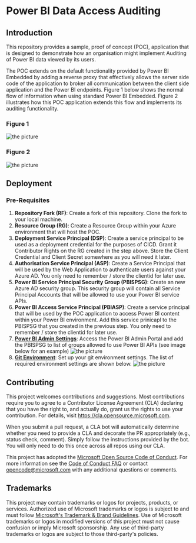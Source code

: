 # Power BI Data Access Auditing 
## Introduction
This repository provides a sample, proof of concept (POC), application that is designed to demonstrate how an organisation might implement Auditing of Power BI data viewed by its users. 

The POC extends on the default functionality provided by Power BI Embedded by adding a reverse proxy that effectively allows the server side code of the application to broker all communication between the client side application and the Power BI endpoints. Figure 1 below shows the normal flow of information when using standard Power BI Embedded. Figure 2 illustrates how this POC application extends this flow and implements its auditing functionality.

### Figure 1 
![the picture](./documentation/PowerBIEmbeddedNormalFlow.png)

### Figure 2
![the picture](./documentation/PowerBIEmbeddedWithReverseProxy.png)

## Deployment


### Pre-Requisites
1. **Repository Fork (RF)**: Create a fork of this repository. Clone the fork to your local machine. 
1. **Resource Group (RG)**: Create a Resource Group within your Azure environment that will host the POC. 
2. **Deployment Service Principal (DSP)**: Create a service principal to be used as a deployment credential for the purposes of CICD. Grant it Contributor Rights on the RG created in the step above. Store the Client Credential and Client Secret somewhere as you will need it later.  
3. **Authorisation Service Principal (ASP)**: Create a Service Principal that will be used by the Web Application to authenticate users against your Azure AD. You only need to remember / store the clientid for later use.
4. **Power BI Service Principal Security Group (PBISPSG)**: Create an new Azure AD security group. This security group will contain all Service Principal Accounts that will be allowed to use your Power BI service APIs.
4. **Power BI Access Service Principal (PBIASP)**: Create a service principal that will be used by the POC application to access Power BI content within your Power BI environment. Add this service prinicapl to the PBISPSG that you created in the previous step. You only need to remember / store the clientid for later use.
5. **[Power BI Admin Settings](https://docs.microsoft.com/en-us/power-bi/admin/service-admin-portal)**: Access the Power BI Admin Portal and add the PBISPSG to list of groups allowed to use Power BI APIs (see image below for an example)
![the picture](./documentation/PowerBIAdminSettings.png)
5. **[Git Environment](https://docs.github.com/en/actions/reference/environments)**: Set up your git environment settings. The list of required environment settings are shown below.
![the picture](./documentation/GitEnvSettings.png)

## Contributing

This project welcomes contributions and suggestions.  Most contributions require you to agree to a
Contributor License Agreement (CLA) declaring that you have the right to, and actually do, grant us
the rights to use your contribution. For details, visit https://cla.opensource.microsoft.com.

When you submit a pull request, a CLA bot will automatically determine whether you need to provide
a CLA and decorate the PR appropriately (e.g., status check, comment). Simply follow the instructions
provided by the bot. You will only need to do this once across all repos using our CLA.

This project has adopted the [Microsoft Open Source Code of Conduct](https://opensource.microsoft.com/codeofconduct/).
For more information see the [Code of Conduct FAQ](https://opensource.microsoft.com/codeofconduct/faq/) or
contact [opencode@microsoft.com](mailto:opencode@microsoft.com) with any additional questions or comments.

## Trademarks

This project may contain trademarks or logos for projects, products, or services. Authorized use of Microsoft 
trademarks or logos is subject to and must follow 
[Microsoft's Trademark & Brand Guidelines](https://www.microsoft.com/en-us/legal/intellectualproperty/trademarks/usage/general).
Use of Microsoft trademarks or logos in modified versions of this project must not cause confusion or imply Microsoft sponsorship.
Any use of third-party trademarks or logos are subject to those third-party's policies.
